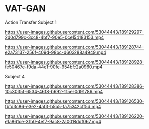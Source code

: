 # VAT-GAN
Action Transfer 
Subject 1



https://user-images.githubusercontent.com/53044443/189129297-2d0d799c-3cc8-4bf7-90e5-0ce154183153.mp4





https://user-images.githubusercontent.com/53044443/189128744-e2a73137-256f-409d-98bc-d603288a4949.mp4


https://user-images.githubusercontent.com/53044443/189128928-fe50467e-f9da-44e1-90fe-954bfc2a0960.mp4


Subject 4





https://user-images.githubusercontent.com/53044443/189128386-10c3035f-6534-46f8-b692-115ee0d91786.mp4






https://user-images.githubusercontent.com/53044443/189126530-fbfd3c86-e3e2-4af3-b5b5-fa75342cff5d.mp4


https://user-images.githubusercontent.com/53044443/189126220-e1a861ce-31b0-4ef7-9ac8-2a0018ddf067.mp4
